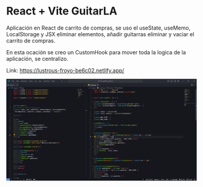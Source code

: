 # React + Vite GuitarLA

Aplicación en React de carrito de compras, se uso el useState, useMemo, LocalStorage y JSX eliminar elementos, añadir guitarras eliminar y vaciar el carrito de compras.

En esta ocación se creo un CustomHook para mover toda la logica de la aplicación, se centralizo.

Link: https://lustrous-froyo-be6c02.netlify.app/

<img src="../imgs/02.PNG">